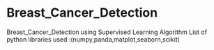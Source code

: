 # Breast_Cancer_Detection
Breast_Cancer_Detection using Supervised Learning Algorithm 
List of python libraries used :(numpy,panda,matplot,seaborn,scikit)
